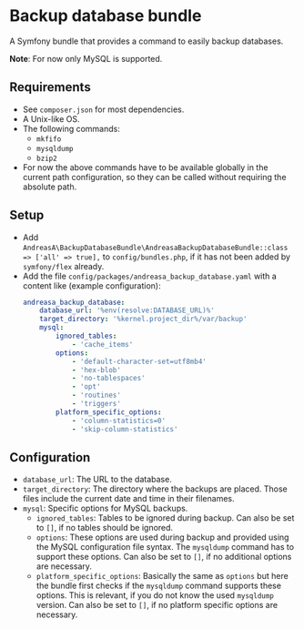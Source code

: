 # Backup database bundle

A Symfony bundle that provides a command to easily backup databases.

**Note**: For now only MySQL is supported.

## Requirements

- See `composer.json` for most dependencies.
- A Unix-like OS.
- The following commands:
  - `mkfifo`
  - `mysqldump`
  - `bzip2`
- For now the above commands have to be available globally in the current path configuration, so they can be called without requiring the absolute path.

## Setup

- Add `AndreasA\BackupDatabaseBundle\AndreasaBackupDatabaseBundle::class => ['all' => true],` to `config/bundles.php`, if it has not been added by `symfony/flex` already.
- Add the file `config/packages/andreasa_backup_database.yaml` with a content like (example configuration):
  ```yaml
  andreasa_backup_database:
      database_url: '%env(resolve:DATABASE_URL)%'
      target_directory: '%kernel.project_dir%/var/backup'
      mysql:
          ignored_tables:
              - 'cache_items'
          options:
              - 'default-character-set=utf8mb4'
              - 'hex-blob'
              - 'no-tablespaces'
              - 'opt'
              - 'routines'
              - 'triggers'
          platform_specific_options:
              - 'column-statistics=0'
              - 'skip-column-statistics'
  ```

## Configuration

- `database_url`: The URL to the database.
- `target_directory`: The directory where the backups are placed. Those files include the current date and time in their filenames.
- `mysql`: Specific options for MySQL backups.
  - `ignored_tables`: Tables to be ignored during backup. Can also be set to `[]`, if no tables should be ignored.
  - `options`: These options are used during backup and provided using the MySQL configuration file syntax. The `mysqldump` command has to support these options. Can also be set to `[]`, if no additional options are necessary.
  - `platform_specific_options`: Basically the same as `options` but here the bundle first checks if the `mysqldump` command supports these options. This is relevant, if you do not know the used `mysqldump` version. Can also be set to `[]`, if no platform specific options are necessary.
